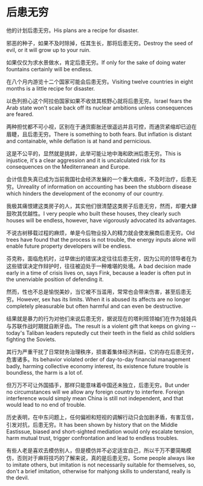 # 后患无穷

<p><span class="chinese">他的计划后患无穷。</span><span class="english">His plans are a recipe for disaster.</span></p>

<p><span class="chinese">邪恶的种子，如果不及时除掉，任其生长，那将后患无穷。</span><span class="english">Destroy the seed of evil, or it will grow up to your ruin.</span></p>

<p><span class="chinese">如果仅仅为求水景做水，肯定后患无穷。</span><span class="english">If only for the sake of doing water fountains certainly will be endless.</span></p>

<p><span class="chinese">在八个月内游览十二个国家可能会后患无穷。</span><span class="english">Visiting twelve countries in eight months is a little recipe for disaster.</span></p>

<p><span class="chinese">以色列担心这个阿拉伯国家如果不收敛其核野心就将后患无穷。</span><span class="english">Israel fears the Arab state won't scale back off its nuclear ambitions unless consequences are feared.</span></p>

<p><span class="chinese">两种担忧都不可小视，区别在于通货膨胀还很遥远并且可控，而通货紧缩却已迫在眉睫，且后患无穷。</span><span class="english">There is something to both fears. But inflation is distant and containable, while deflation is at hand and pernicious.</span></p>

<p><span class="chinese">这是不公平的，显然就是挑衅，此举可能让地中海和欧洲后患无穷。</span><span class="english">This is injustice, it's a clear aggression and it is uncalculated risk for its consequences on the Mediterranean and Europe.</span></p>

<p><span class="chinese">会计信息失真已成为当前我国社会经济发展的一个重大痼疾，不及时治疗，后患无穷。</span><span class="english">Unreality of information on accounting has been the stubborn disease which hinders the development of the economy of our country.</span></p>

<p><span class="chinese">我极其痛恨建这类房子的人，其实他们很清楚这类房子后患无穷，然而，却要大肆鼓吹其优越性。</span><span class="english">I very people who built these houses, they clearly such houses will be endless, however, have vigorously advocated its advantages.</span></p>

<p><span class="chinese">不说古树移载过程的麻烦，单是今后物业投入的精力就会使发展商后患无穷。</span><span class="english">Old trees have found that the process is not trouble, the energy inputs alone will enable future property developers will be endless.</span></p>

<p><span class="chinese">芬克称，面临危机时，过早做出的错误决定往往后患无穷，因为公司的领导者在为这些错误决定作辩护时，往往被迫处于一种难堪的处境。</span><span class="english">A bad decision made early in a time of crisis lives on, says Fink, because a leader is often put in the unenviable position of defending it.</span></p>

<p><span class="chinese">然而，性也不总是愉悦美妙，当它被不当滥用，常常也会带来伤害，甚至后患无穷。</span><span class="english">However, sex has its limits. When it is abused its affects are no longer completely pleasurable but often harmful and can even be destructive.</span></p>

<p><span class="chinese">结果就是暴力的行为对他们来说后患无穷，据说现在的塔利班领袖们在作为娃娃兵与苏联作战时期就自断牙齿。</span><span class="english">The result is a violent gift that keeps on giving -- today's Taliban leaders reputedly cut their teeth in the field as child soldiers fighting the Soviets.</span></p>

<p><span class="chinese">其行为严重干扰了日常财务治理秩序，损害着集体经济利益，它的存在后患无穷，危害诸多。</span><span class="english">Its behavior violated order of day-to-day financial management badly, harming collective economy interest, its existence future trouble is boundless, the harm is a lot of.</span></p>

<p><span class="chinese">但万万不可让外国插手，那样只能意味着中国还未独立，后患无穷。</span><span class="english">But under no circumstances will we allow any foreign country to interfere. Foreign interference would simply mean China is still not independent, and that would lead to no end of trouble.</span></p>

<p><span class="chinese">历史表明，在中东问题上，任何偏袒和短视的调解行动只会加剧矛盾，有害互信，引发对抗，后患无穷。</span><span class="english">It has been shown by history that on the Middle Eastissue, biased and short-sighted mediation would only escalate tension, harm mutual trust, trigger confrontation and lead to endless troubles.</span></p>

<p><span class="chinese">有些人老是喜欢去模仿别人，但是模仿并不必定适宜自己，所以千万不要简略模仿，否则对于麻将技巧的了解来说，真的是后患无穷。</span><span class="english">Some people always like to imitate others, but imitation is not necessarily suitable for themselves, so, don't a brief imitation, otherwise for mahjong skills to understand, really is the devil.</span></p>

